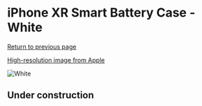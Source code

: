 # iPhone XR Smart Battery Case - White

[Return to previous page](/iphone_xr)

[High-resolution image from Apple](https://store.storeimages.cdn-apple.com/8756/as-images.apple.com/is/MU7N2?wid=4500&hei=4500&fmt=png)

<div style="width: 500px"><img src="/everyphone/MU7N2.png" alt="White"></div>

## Under construction
